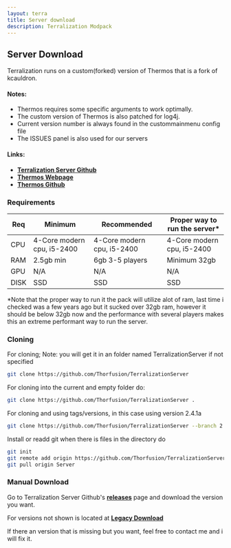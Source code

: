 ```yaml
---
layout: terra
title: Server download
description: Terralization Modpack
---
```


## Server Download

Terralization runs on a custom(forked) version of Thermos that is a fork of kcauldron.

#### Notes:
+ Thermos requires some specific arguments to work optimally.
+ The custom version of Thermos is also patched for log4j.
+ Current version number is always found in the custommainmenu config file
+ The ISSUES panel is also used for our servers

#### Links:
+ **[Terralization Server Github](https://github.com/Thorfusion/TerralizationServer)**
+ **[Thermos Webpage](https://thorfusion.com/Thermos/)**
+ **[Thermos Github](https://github.com/Thorfusion/Thermos)**

### Requirements

| Req  | Minimum                    | Recommended                | Proper way to run the server*      |
|------|----------------------------|----------------------------|------------------------------------|
| CPU  | 4-Core modern cpu, i5-2400 | 4-Core modern cpu, i5-2400 | 4-Core modern cpu, i5-2400         |
| RAM  | 2.5gb min                  | 6gb 3-5 players            | Minimum 32gb                       |
| GPU  | N/A                        | N/A                        | N/A                                |
| DISK | SSD                        | SSD                        | SSD                                |

*Note that the proper way to run it the pack will utilize alot of ram, last time i checked was a few years ago but it sucked over 32gb ram, however it should be below 32gb now and the performance with several players makes this an extreme performant way to run the server.

### Cloning
For cloning; Note: you will get it in an folder named TerralizationServer if not specified

```bash
git clone https://github.com/Thorfusion/TerralizationServer
```

For cloning into the current and empty folder do:

```bash
git clone https://github.com/Thorfusion/TerralizationServer .
```

For cloning and using tags/versions, in this case using version 2.4.1a

```bash
git clone https://github.com/Thorfusion/TerralizationServer --branch 2.4.1a
```

Install or readd git when there is files in the directory do
```bash
git init
git remote add origin https://github.com/Thorfusion/TerralizationServer
git pull origin Server
```

### Manual Download
Go to Terralization Server Github's **[releases](https://github.com/Thorfusion/TerralizationServer/releases)** page and download the version you want.

For versions not shown is located at **[Legacy Download](old-downloads)**

If there an version that is missing but you want, feel free to contact me and i will fix it.
